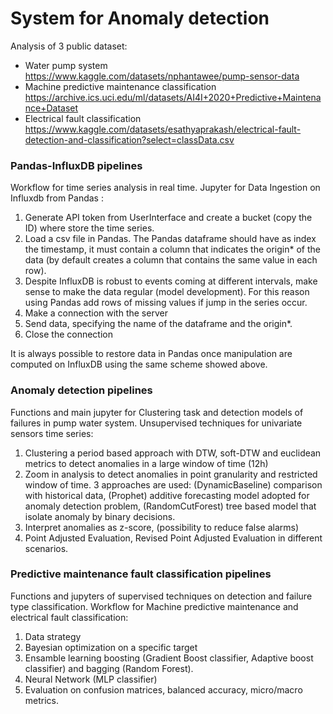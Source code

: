 # System for Anomaly detection 
Analysis of 3 public dataset:
- Water pump system https://www.kaggle.com/datasets/nphantawee/pump-sensor-data
- Machine predictive maintenance classification https://archive.ics.uci.edu/ml/datasets/AI4I+2020+Predictive+Maintenance+Dataset
- Electrical fault classification https://www.kaggle.com/datasets/esathyaprakash/electrical-fault-detection-and-classification?select=classData.csv
### Pandas-InfluxDB pipelines 
Workflow  for time series analysis in real time. 
Jupyter for Data Ingestion on Influxdb from Pandas :
1. Generate API token from UserInterface and create a bucket (copy the ID) where store the time series. 
2. Load a csv file in Pandas. The Pandas dataframe should have as index the timestamp, it must contain a column that indicates the origin* of the data (by default creates a column that contains the same value in each row).
3. Despite InfluxDB is robust to events coming at different intervals, make sense to make the data regular (model development). For this reason using Pandas add rows of missing values if jump in the series occur. 
4. Make a connection with the server
5. Send data, specifying the name of the dataframe and the origin*.
6. Close the connection

It is always possible to restore data in Pandas once manipulation are computed on InfluxDB using the same scheme showed above.  

### Anomaly detection pipelines 
Functions and main jupyter for Clustering task and detection models of failures in pump water system. 
Unsupervised techniques for univariate sensors time series: 
1. Clustering a period based approach with DTW, soft-DTW and euclidean metrics to detect anomalies in a large window of time (12h)
2. Zoom in analysis to detect anomalies in point granularity and restricted window of time. 3 approaches are used: (DynamicBaseline) comparison with historical data, (Prophet) additive forecasting model adopted for anomaly detection problem, (RandomCutForest) tree based model that isolate anomaly by binary decisions. 
3. Interpret anomalies as z-score, (possibility to reduce false alarms)
4. Point Adjusted Evaluation, Revised Point Adjusted Evaluation in different scenarios. 

### Predictive maintenance fault classification pipelines 
Functions and jupyters of supervised techniques on detection and failure type classification. 
Workflow for Machine predictive maintenance and electrical fault classification:
1. Data strategy 
2. Bayesian optimization on a specific target 
3. Ensamble learning boosting (Gradient Boost classifier, Adaptive boost classifier) and bagging (Random Forest). 
4. Neural Network (MLP classifier)
5. Evaluation on confusion matrices, balanced accuracy, micro/macro metrics. 



